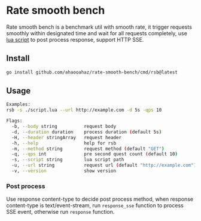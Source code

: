 # Rate smooth bench

Rate smooth bench is a benchmark util with smooth rate, it trigger requests smoothly within designated time and wait for all requests completely, use [lua script](/example/example.lua) to post process response, support HTTP SSE.

## Install

```bash
go install github.com/ahaooahaz/rate-smooth-bench/cmd/rsb@latest
```

## Usage

```bash
Examples:
rsb -s ./script.lua --url http://example.com -d 5s -qps 10

Flags:
  -b, --body string          request body
  -d, --duration duration    process duration (default 5s)
  -H, --header stringArray   request header
  -h, --help                 help for rsb
  -m, --method string        request method (default "GET")
  -q, --qps int              pre second quest count (default 10)
  -s, --script string        lua script path
  -u, --url string           request url (default "http://example.com")
  -v, --version              show version
```

### Post process

Use response content-type to decide post process method, when response content-type is text/event-stream, run `response_sse` function to process SSE event, otherwise run `response` function.
